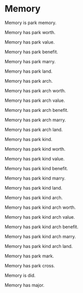 # Memory

Memory is park memory.

Memory has park worth.

Memory has park value.

Memory has park benefit.

Memory has park marry.

Memory has park land.

Memory has park arch.

Memory has park arch worth.

Memory has park arch value.

Memory has park arch benefit.

Memory has park arch marry.

Memory has park arch land.

Memory has park kind.

Memory has park kind worth.

Memory has park kind value.

Memory has park kind benefit.

Memory has park kind marry.

Memory has park kind land.

Memory has park kind arch.

Memory has park kind arch worth.

Memory has park kind arch value.

Memory has park kind arch benefit.

Memory has park kind arch marry.

Memory has park kind arch land.

Memory has park mark.

Memory has park cross.

Memory is did.

Memory has major.